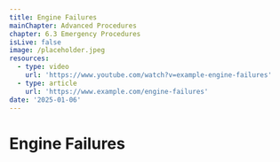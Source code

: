 ```yaml
---
title: Engine Failures
mainChapter: Advanced Procedures
chapter: 6.3 Emergency Procedures
isLive: false
image: /placeholder.jpeg
resources:
  - type: video
    url: 'https://www.youtube.com/watch?v=example-engine-failures'
  - type: article
    url: 'https://www.example.com/engine-failures'
date: '2025-01-06'
---
```


# Engine Failures
